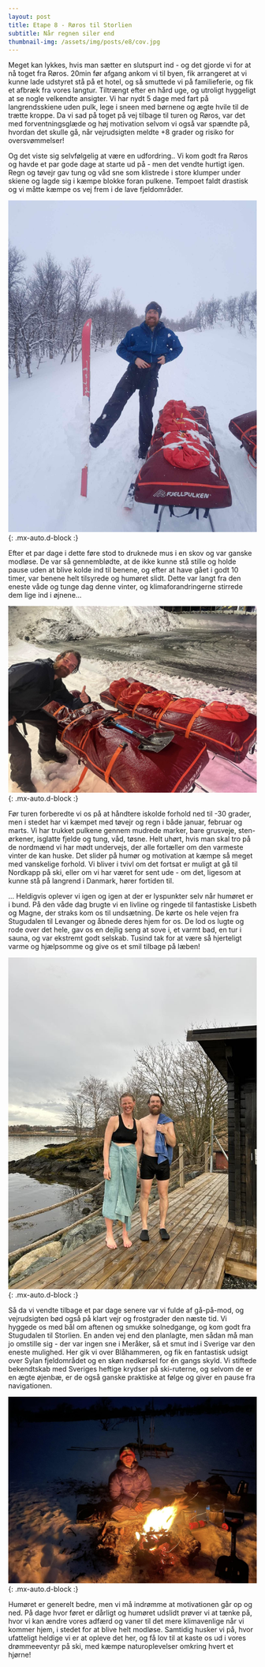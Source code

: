 ```yaml
---
layout: post
title: Etape 8 - Røros til Storlien
subtitle: Når regnen siler end
thumbnail-img: /assets/img/posts/e8/cov.jpg
---
```

Meget kan lykkes, hvis man sætter en slutspurt ind - og det gjorde vi for at nå toget fra Røros. 20min før afgang ankom vi til byen, fik arrangeret at vi kunne lade udstyret stå på et hotel, og så smuttede vi på familieferie, og fik et afbræk fra vores langtur. Tiltrængt efter en hård uge, og utroligt hyggeligt at se nogle velkendte ansigter. Vi har nydt 5 dage med fart på langrendsskiene uden pulk, lege i sneen med børnene og ægte hvile til de trætte kroppe.
Da vi sad på toget på vej tilbage til turen og Røros, var det med forventningsglæde og høj motivation selvom vi også var spændte på, hvordan det skulle gå, når vejrudsigten meldte +8 grader og risiko for oversvømmelser!

Og det viste sig selvfølgelig at være en udfordring.. Vi kom godt fra Røros og havde et par gode dage at starte ud på - men det vendte hurtigt igen. Regn og tøvejr gav tung og våd sne som klistrede i store klumper under skiene og lagde sig i kæmpe blokke foran pulkene. Tempoet faldt drastisk og vi måtte kæmpe os vej frem i de lave fjeldområder. 

![Klap](/assets/img/posts/e8/1.jpg){: .mx-auto.d-block :}


Efter et par dage i dette føre stod to druknede mus i en skov og var ganske modløse. De var så gennemblødte, at de ikke kunne stå stille og holde pause uden at blive kolde ind til benene, og efter at have gået i godt 10 timer, var benene helt tilsyrede og humøret slidt. Dette var langt fra den eneste våde og tunge dag denne vinter, og klimaforandringerne stirrede dem lige ind i øjnene… 

![Druknet](/assets/img/posts/e8/cov.jpg){: .mx-auto.d-block :}


Før turen forberedte vi os på at håndtere iskolde forhold ned til -30 grader, men i stedet har vi kæmpet med tøvejr og regn i både januar, februar og marts. Vi har trukket pulkene gennem mudrede marker, bare grusveje, sten-ørkener, isglatte fjelde og tung, våd, tøsne. Helt uhørt, hvis man skal tro på de nordmænd vi har mødt undervejs, der alle fortæller om den varmeste vinter de kan huske.
Det slider på humør og motivation at kæmpe så meget med vanskelige forhold. Vi bliver i tvivl om det fortsat er muligt at gå til Nordkapp på ski, eller om vi har været for sent ude - om det, ligesom at kunne stå på langrend i Danmark, hører fortiden til.

... Heldigvis oplever vi igen og igen at der er lyspunkter selv når humøret er i bund. På den våde dag brugte vi en livline og ringede til fantastiske Lisbeth og Magne, der straks kom os til undsætning. De kørte os hele vejen fra Stugudalen til Levanger og åbnede deres hjem for os. De lod os lugte og rode over det hele, gav os en dejlig seng at sove i, et varmt bad, en tur i sauna, og var ekstremt godt selskab. Tusind tak for at være så hjerteligt varme og hjælpsomme og give os et smil tilbage på læben!

![Bål](/assets/img/posts/e8/4.jpeg){: .mx-auto.d-block :}


Så da vi vendte tilbage et par dage senere var vi fulde af gå-på-mod, og vejrudsigten bød også på klart vejr og frostgrader den næste tid. Vi hyggede os med bål om aftenen og smukke solnedgange, og kom godt fra Stugudalen til Storlien. En anden vej end den planlagte, men sådan må man jo omstille sig - der var ingen sne i Meråker, så et smut ind i Sverige var den eneste mulighed. Her gik vi over Blåhammeren, og fik en fantastisk udsigt over Sylan fjeldområdet og en skøn nedkørsel for én gangs skyld. Vi stiftede bekendtskab med Sveriges heftige krydser på ski-ruterne, og selvom de er en ægte øjenbæ, er de også ganske praktiske at følge og giver en pause fra navigationen. 

![Bål](/assets/img/posts/e8/2.jpg){: .mx-auto.d-block :}


Humøret er generelt bedre, men vi må indrømme at motivationen går op og ned. På dage hvor føret er dårligt og humøret udslidt prøver vi at tænke på, hvor vi kan ændre vores adfærd og vaner til det mere klimavenlige når vi kommer hjem, i stedet for at blive helt modløse. Samtidig husker vi på, hvor ufatteligt heldige vi er at opleve det her, og få lov til at kaste os ud i vores drømmeeventyr på ski, med kæmpe naturoplevelser omkring hvert et hjørne!
